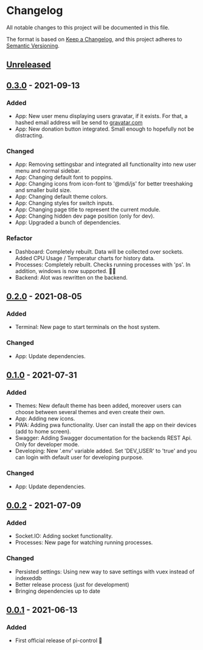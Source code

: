 # Changelog
All notable changes to this project will be documented in this file.

The format is based on [Keep a Changelog](https://keepachangelog.com/en/1.0.0/),
and this project adheres to [Semantic Versioning](https://semver.org/spec/v2.0.0.html).

## [Unreleased]

## [0.3.0] - 2021-09-13
### Added
- App: New user menu displaying users gravatar, if it exists. For that, a hashed email address will be send to [gravatar.com](https://gravatar.com)
- App: New donation button integrated. Small enough to hopefully not be distracting.

### Changed
- App: Removing settingsbar and integrated all functionality into new user menu and normal sidebar.
- App: Changing default font to poppins.
- App: Changing icons from icon-font to '@mdi/js' for better treeshaking and smaller build size.
- App: Changing default theme colors.
- App: Changing styles for switch inputs.
- App: Changing page title to represent the current module.
- App: Changing hidden dev page position (only for dev).
- App: Upgraded a bunch of dependencies.

### Refactor
- Dashboard: Completely rebuilt. Data will be collected over sockets. Added CPU Usage / Temperatur charts for history data.
- Processes: Completely rebuilt. Checks running processes with 'ps'. In addition, windows is now supported. 🤷‍♀️
- Backend: Alot was rewritten on the backend.

## [0.2.0] - 2021-08-05
### Added
- Terminal: New page to start terminals on the host system.

### Changed
- App: Update dependencies.

## [0.1.0] - 2021-07-31
### Added
- Themes: New default theme has been added, moreover users can choose between several themes and even create their own.
- App: Adding new icons.
- PWA: Adding pwa functionality. User can install the app on their devices (add to home screen).
- Swagger: Adding Swagger documentation for the backends REST Api. Only for developer mode.
- Developing: New '.env' variable added. Set 'DEV_USER' to 'true' and you can login with default user for developing purpose.

### Changed
- App: Update dependencies.

## [0.0.2] - 2021-07-09
### Added
- Socket.IO: Adding socket functionality.
- Processes: New page for watching running processes.

### Changed
- Persisted settings: Using new way to save settings with vuex instead of indexeddb
- Better release process (just for development)
- Bringing dependencies up to date

## [0.0.1] - 2021-06-13
### Added
- First official release of pi-control 🥳

[Unreleased]: https://github.com/borsTiHD/pi-control/compare/v0.3.0...HEAD
[0.3.0]: https://github.com/borsTiHD/pi-control/releases/tag/v0.3.0
[0.2.0]: https://github.com/borsTiHD/pi-control/releases/tag/v0.2.0
[0.1.0]: https://github.com/borsTiHD/pi-control/releases/tag/v0.1.0
[0.0.2]: https://github.com/borsTiHD/pi-control/releases/tag/v0.0.2
[0.0.1]: https://github.com/borsTiHD/pi-control/releases/tag/v0.0.1